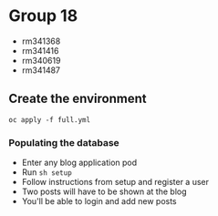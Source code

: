 # Group 18

- rm341368
- rm341416
- rm340619
- rm341487

## Create the environment

`oc apply -f full.yml`

### Populating the database

- Enter any blog application pod
- Run `sh setup`
- Follow instructions from setup and register a user
- Two posts will have to be shown at the blog
- You'll be able to login and add new posts
